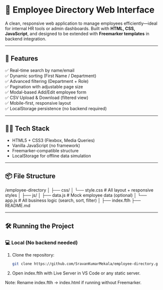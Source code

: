 # 🚀 Employee Directory Web Interface

A clean, responsive web application to manage employees efficiently—ideal for internal HR tools or admin dashboards. Built with **HTML, CSS, JavaScript**, and designed to be extended with **Freemarker templates** in backend integration.

---

## 🌟 Features

✅ Real-time search by name/email  
✅ Dynamic sorting (First Name / Department)  
✅ Advanced filtering (Department + Role)  
✅ Pagination with adjustable page size  
✅ Modal-based Add/Edit employee form  
✅ CSV Upload & Download (filtered view)  
✅ Mobile-first, responsive layout  
✅ LocalStorage persistence (no backend required)

---

## 🧑‍💻 Tech Stack

- HTML5 + CSS3 (Flexbox, Media Queries)
- Vanilla JavaScript (no framework)
- Freemarker-compatible structure
- LocalStorage for offline data simulation

---

## 📦 File Structure

/employee-directory
│
├── css/
│ └── style.css # All layout + responsive styles
│
├── js/
│ ├── data.js # Mock employee data (optional)
│ └── app.js # All business logic (search, sort, filter)
│
├── index.ftlh
├── README.md


---

## 🛠️ Running the Project

### 💻 Local (No backend needed)
1. Clone the repository:
   ```bash
   git clone https://github.com/SravanKumarMekala/employee-directory.git
2. Open index.ftlh with Live Server in VS Code or any static server.

Note: Rename index.ftlh → index.html if running without Freemarker.
